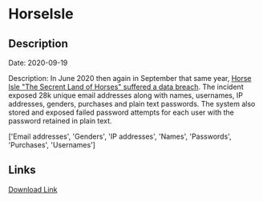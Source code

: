 # HorseIsle

## Description

Date: 2020-09-19

Description:
In June 2020 then again in September that same year, <a href="https://hi1.horseisle.com/web/news.php" target="_blank" rel="noopener">Horse Isle &quot;The Secrent Land of Horses&quot; suffered a data breach</a>. The incident exposed 28k unique email addresses along with names, usernames, IP addresses, genders, purchases and plain text passwords. The system also stored and exposed failed password attempts for each user with the password retained in plain text.


['Email addresses', 'Genders', 'IP addresses', 'Names', 'Passwords', 'Purchases', 'Usernames']

## Links

[Download Link](https://link-to.net/1229997/2.471122388886915/dynamic/?r=aG9yc2Vpc2xlLmNvbQ==)